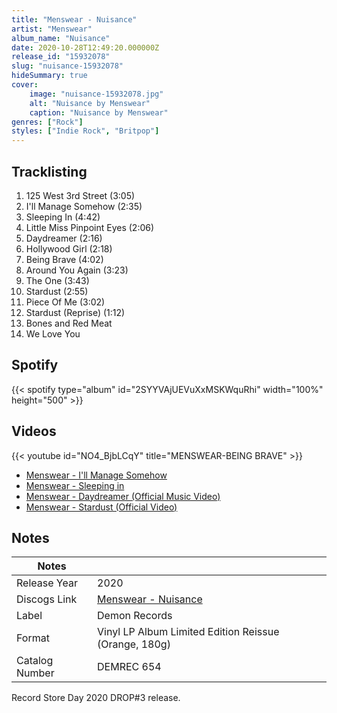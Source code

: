 ```yaml
---
title: "Menswear - Nuisance"
artist: "Menswear"
album_name: "Nuisance"
date: 2020-10-28T12:49:20.000000Z
release_id: "15932078"
slug: "nuisance-15932078"
hideSummary: true
cover:
    image: "nuisance-15932078.jpg"
    alt: "Nuisance by Menswear"
    caption: "Nuisance by Menswear"
genres: ["Rock"]
styles: ["Indie Rock", "Britpop"]
---
```


## Tracklisting
1. 125 West 3rd Street (3:05)
2. I'll Manage Somehow (2:35)
3. Sleeping In (4:42)
4. Little Miss Pinpoint Eyes (2:06)
5. Daydreamer (2:16)
6. Hollywood Girl (2:18)
7. Being Brave (4:02)
8. Around You Again (3:23)
9. The One (3:43)
10. Stardust (2:55)
11. Piece Of Me (3:02)
12. Stardust (Reprise) (1:12)
13. Bones and Red Meat
14. We Love You


## Spotify
{{< spotify type="album" id="2SYYVAjUEVuXxMSKWquRhi" width="100%" height="500" >}}



## Videos
{{< youtube id="NO4_BjbLCqY" title="MENSWEAR-BEING BRAVE" >}}
- [Menswear - I'll Manage Somehow](https://www.youtube.com/watch?v=ix469VbXjjM)
- [Menswear - Sleeping in](https://www.youtube.com/watch?v=vICR80UFv8g)
- [Menswear - Daydreamer (Official Music Video)](https://www.youtube.com/watch?v=oRwlD6qyMF0)
- [Menswear - Stardust (Official Video)](https://www.youtube.com/watch?v=Zfdao4uYFyc)

## Notes
| Notes          |             |
| ---------------| ----------- |
| Release Year   | 2020 |
| Discogs Link   | [Menswear - Nuisance](https://www.discogs.com/release/15932078-Menswer-Nuisance) |
| Label          | Demon Records |
| Format         | Vinyl LP Album Limited Edition Reissue (Orange, 180g) |
| Catalog Number | DEMREC 654 |

Record Store Day 2020 DROP#3 release.
